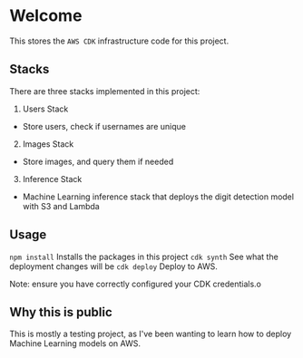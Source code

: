 <!-- # Welcome to your CDK TypeScript project -->
<!---->
<!-- This is a blank project for CDK development with TypeScript. -->
<!---->
<!-- The `cdk.json` file tells the CDK Toolkit how to execute your app. -->
<!---->
<!-- ## Useful commands -->
<!---->
<!-- * `npm run build`   compile typescript to js -->
<!-- * `npm run watch`   watch for changes and compile -->
<!-- * `npm run test`    perform the jest unit tests -->
<!-- * `npx cdk deploy`  deploy this stack to your default AWS account/region -->
<!-- * `npx cdk diff`    compare deployed stack with current state -->
<!-- * `npx cdk synth`   emits the synthesized CloudFormation template -->

# Welcome

This stores the `AWS CDK` infrastructure code for this project.

## Stacks

There are three stacks implemented in this project:

1. Users Stack
- Store users, check if usernames are unique

2. Images Stack
- Store images, and query them if needed

3. Inference Stack
- Machine Learning inference stack that deploys the digit detection model with S3 and Lambda

## Usage

`npm install`   Installs the packages in this project
`cdk synth`     See what the deployment changes will be
`cdk deploy`    Deploy to AWS.

Note: ensure you have correctly configured your CDK credentials.o

## Why this is public

This is mostly a testing project, as I've been wanting to learn how to deploy Machine Learning models on AWS.
